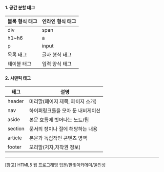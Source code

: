 #### 1. 공간 분할 태그
|블록 형식 태그|인라인 형식 태그|
|------------|----------------|
|div|span|
|h1~h6|a|
|p|input|
|목록 태그|글자 형식 태그|
|테이블 태그|입력 양식 태그|

#### 2. 시맨틱 태그
|태그|설명|
|---|---|
|header|머리말(페이지 제목, 페이지 소개)|
|nav|하이퍼링크들을 모아 둔 내비게이션|
|aside|본문 흐름에 벗어나는 노트/팁|
|section|문서의 장이나 절에 해당하는 내용|
|article|본문과 독립적인 콘텐츠 영역|
|footer|꼬리말(저자,저작권 정보)|

* * *
[참고] HTML5 웹 프로그래밍 입문/한빛아카데미/윤인성
